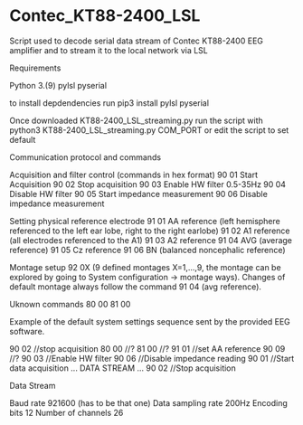 # Contec_KT88-2400_LSL
Script used to decode serial data stream of Contec KT88-2400 EEG amplifier and to stream it to the local network via LSL

Requirements

Python 3.(9)
pylsl
pyserial

to install depdendencies run pip3 install pylsl pyserial

Once downloaded KT88-2400_LSL_streaming.py run the script with python3 KT88-2400_LSL_streaming.py COM_PORT or edit the script to set default 


Communication protocol and commands

Acquisition and filter control (commands in hex format)
90 01 Start Acquisition
90 02 Stop acquisition
90 03 Enable HW filter 0.5-35Hz
90 04 Disable HW filter
90 05 Start impedance measurement
90 06 Disable impedance measurement

Setting physical reference electrode
91 01 AA reference (left hemisphere referenced to the left ear lobe, right to the right earlobe)
91 02 A1 reference (all electrodes referenced to the A1)
91 03 A2 reference
91 04 AVG (average reference)
91 05 Cz reference
91 06 BN (balanced noncephalic reference)

Montage setup
92 0X (9 defined montages X=1,...,9, the montage can be explored by going to System configuration -> montage ways). Changes of default montage always follow the command 91 04 (avg reference).


Uknown commands
80 00
81 00

Example of the default system settings sequence sent by the provided EEG software.

90 02 //stop acquisition
80 00 //?
81 00 //?
91 01 //set AA reference
90 09 //?
90 03 //Enable HW filter
90 06 //Disable impedance reading
90 01 //Start data acquisition
... DATA STREAM ...
90 02 //Stop acquisition

Data Stream

Baud rate 921600 (has to be that one)
Data sampling rate 200Hz
Encoding bits 12
Number of channels 26

